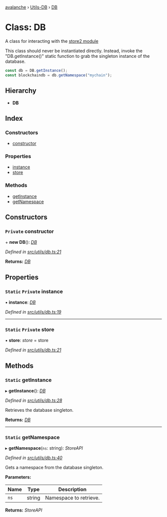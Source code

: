 [avalanche](../README.md) › [Utils-DB](../modules/utils_db.md) › [DB](utils_db.db.md)

# Class: DB

A class for interacting with the [store2 module](https://github.com/nbubna/store)

This class should never be instantiated directly. Instead, invoke the "DB.getInstance()" static
function to grab the singleton instance of the database.

```js
const db = DB.getInstance();
const blockchaindb = db.getNamespace("mychain");
```

## Hierarchy

* **DB**

## Index

### Constructors

* [constructor](utils_db.db.md#private-constructor)

### Properties

* [instance](utils_db.db.md#static-private-instance)
* [store](utils_db.db.md#static-private-store)

### Methods

* [getInstance](utils_db.db.md#static-getinstance)
* [getNamespace](utils_db.db.md#static-getnamespace)

## Constructors

### `Private` constructor

\+ **new DB**(): *[DB](utils_db.db.md)*

*Defined in [src/utils/db.ts:21](https://github.com/ava-labs/avalanche.js/blob/eabcc2f/src/utils/db.ts#L21)*

**Returns:** *[DB](utils_db.db.md)*

## Properties

### `Static` `Private` instance

▪ **instance**: *[DB](utils_db.db.md)*

*Defined in [src/utils/db.ts:19](https://github.com/ava-labs/avalanche.js/blob/eabcc2f/src/utils/db.ts#L19)*

___

### `Static` `Private` store

▪ **store**: *store* = store

*Defined in [src/utils/db.ts:21](https://github.com/ava-labs/avalanche.js/blob/eabcc2f/src/utils/db.ts#L21)*

## Methods

### `Static` getInstance

▸ **getInstance**(): *[DB](utils_db.db.md)*

*Defined in [src/utils/db.ts:28](https://github.com/ava-labs/avalanche.js/blob/eabcc2f/src/utils/db.ts#L28)*

Retrieves the database singleton.

**Returns:** *[DB](utils_db.db.md)*

___

### `Static` getNamespace

▸ **getNamespace**(`ns`: string): *StoreAPI*

*Defined in [src/utils/db.ts:40](https://github.com/ava-labs/avalanche.js/blob/eabcc2f/src/utils/db.ts#L40)*

Gets a namespace from the database singleton.

**Parameters:**

Name | Type | Description |
------ | ------ | ------ |
`ns` | string | Namespace to retrieve.  |

**Returns:** *StoreAPI*
